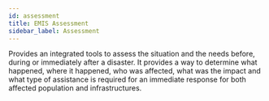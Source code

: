 ```yaml
---
id: assessment
title: EMIS Assessment
sidebar_label: Assessment
---
```


Provides an integrated tools to assess the situation and the needs before, during or immediately after a disaster. It provides a way to determine what happened, where it happened, who was affected, what was the impact and what type of assistance is required for an immediate response for both affected population and infrastructures.

